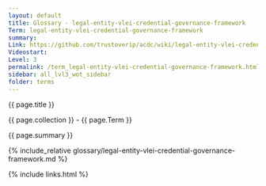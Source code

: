 ```yaml
---
layout: default
title: Glossary - legal-entity-vlei-credential-governance-framework
Term: legal-entity-vlei-credential-governance-framework
summary: 
Link: https://github.com/trustoverip/acdc/wiki/legal-entity-vlei-credential-governance-framework
Videostart: 
Level: 3
permalink: /term_legal-entity-vlei-credential-governance-framework.html
sidebar: all_lvl3_wot_sidebar
folder: terms
---
```


{{ page.title }}

{{ page.collection }} - {{ page.Term }}

   {{ page.summary }}

{% include_relative glossary/legal-entity-vlei-credential-governance-framework.md %}

 {% include links.html %} 
